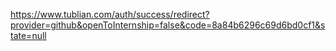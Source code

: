 https://www.tublian.com/auth/success/redirect?provider=github&openToInternship=false&code=8a84b6296c69d6bd0cf1&state=null
